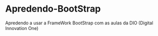# Apredendo-BootStrap
Apredendo a usar a FrameWork BootStrap com as aulas da DIO (Digital Innovation One)
